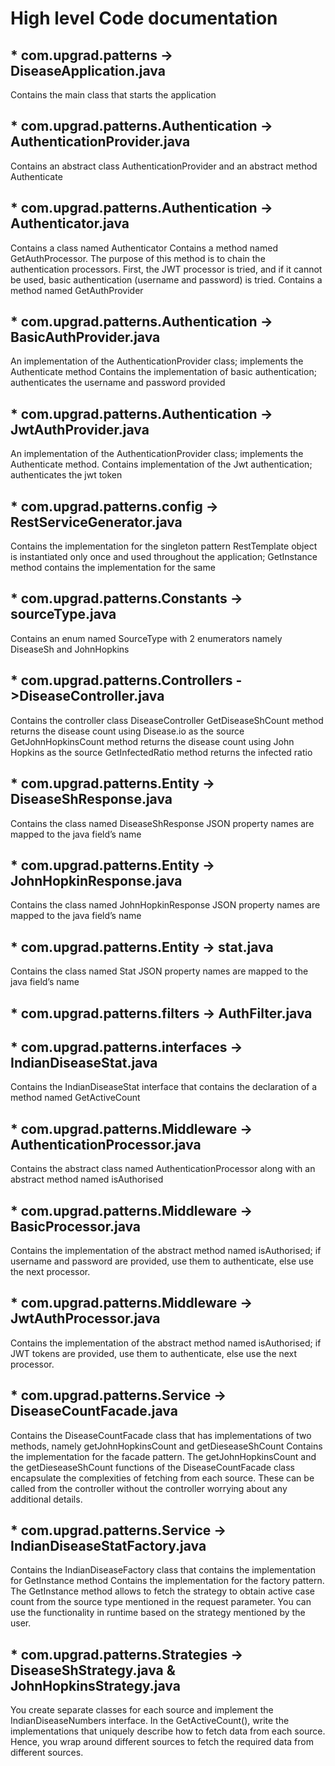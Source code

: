 # High level Code documentation

## * com.upgrad.patterns -> DiseaseApplication.java

Contains the main class that starts the application

## * com.upgrad.patterns.Authentication -> AuthenticationProvider.java

Contains an abstract class AuthenticationProvider and an abstract method Authenticate

## * com.upgrad.patterns.Authentication -> Authenticator.java

Contains a class named Authenticator
Contains a method named GetAuthProcessor. The purpose of this method is to chain the authentication processors. First, the JWT processor is tried, and if it cannot be used, basic authentication (username and password) is tried.
Contains a method named GetAuthProvider

## * com.upgrad.patterns.Authentication -> BasicAuthProvider.java

An implementation of the AuthenticationProvider class; implements the Authenticate method
Contains the implementation of basic authentication; authenticates the username and password provided

## * com.upgrad.patterns.Authentication -> JwtAuthProvider.java

An implementation of the AuthenticationProvider class; implements the Authenticate method.
Contains implementation of the Jwt authentication; authenticates the jwt token

## * com.upgrad.patterns.config -> RestServiceGenerator.java

Contains the implementation for the singleton pattern
RestTemplate object is instantiated only once and used throughout the application; GetInstance method contains the implementation for the same

## * com.upgrad.patterns.Constants -> sourceType.java

Contains an enum named SourceType with 2 enumerators namely DiseaseSh and JohnHopkins

## * com.upgrad.patterns.Controllers ->DiseaseController.java

Contains the controller class DiseaseController
GetDiseaseShCount method returns the disease count using Disease.io as the source
GetJohnHopkinsCount method returns the disease count using John Hopkins as the source
GetInfectedRatio method returns the infected ratio

## * com.upgrad.patterns.Entity -> DiseaseShResponse.java

Contains the class named DiseaseShResponse
JSON property names are mapped to the java field’s name

## * com.upgrad.patterns.Entity -> JohnHopkinResponse.java

Contains the class named JohnHopkinResponse
JSON property names are mapped to the java field’s name

## * com.upgrad.patterns.Entity -> stat.java

Contains the class named Stat
JSON property names are mapped to the java field’s name

## * com.upgrad.patterns.filters -> AuthFilter.java

<visit again>

## * com.upgrad.patterns.interfaces -> IndianDiseaseStat.java

Contains the IndianDiseaseStat interface that contains the declaration of a method named GetActiveCount

## * com.upgrad.patterns.Middleware -> AuthenticationProcessor.java

Contains the abstract class named AuthenticationProcessor along with an abstract method named isAuthorised

## * com.upgrad.patterns.Middleware -> BasicProcessor.java

Contains the implementation of the abstract method named isAuthorised; if username and password are provided, use them to authenticate, else use the next processor.

## * com.upgrad.patterns.Middleware -> JwtAuthProcessor.java

Contains the implementation of the abstract method named isAuthorised; if JWT tokens are provided, use them to authenticate, else use the next processor.

## * com.upgrad.patterns.Service -> DiseaseCountFacade.java

Contains the DiseaseCountFacade class that has implementations of two methods, namely getJohnHopkinsCount and getDieseaseShCount
Contains the implementation for the facade pattern. The getJohnHopkinsCount and the getDieseaseShCount functions of the DiseaseCountFacade class encapsulate the complexities of fetching from each source. These can be called from the controller without the controller worrying about any additional details.

## * com.upgrad.patterns.Service -> IndianDiseaseStatFactory.java

Contains the IndianDiseaseFactory class that contains the implementation for GetInstance method
Contains the implementation for the factory pattern. The GetInstance method allows to fetch the strategy to obtain active case count from the source type mentioned in the request parameter. You can use the functionality in runtime based on the strategy mentioned by the user.

## * com.upgrad.patterns.Strategies -> DiseaseShStrategy.java & JohnHopkinsStrategy.java

You create separate classes for each source and implement the IndianDiseaseNumbers interface. In the GetActiveCount(), write the implementations that uniquely describe how to fetch data from each source. Hence, you wrap around different sources to fetch the required data from different sources.